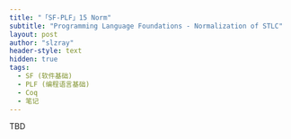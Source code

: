 ```yaml
---
title: "「SF-PLF」15 Norm"
subtitle: "Programming Language Foundations - Normalization of STLC"
layout: post
author: "slzray"
header-style: text
hidden: true
tags:
  - SF (软件基础)
  - PLF (编程语言基础)
  - Coq
  - 笔记
---
```


TBD
